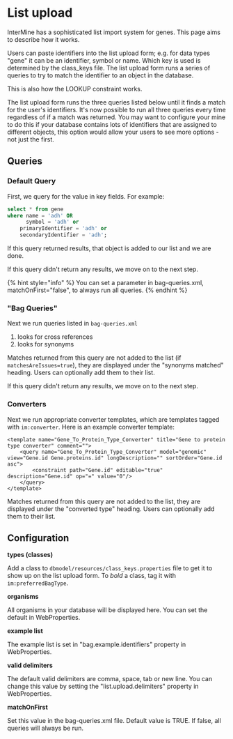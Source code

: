 # List upload

InterMine has a sophisticated list import system for genes. This page aims to describe how it works.

Users can paste identifiers into the list upload form; e.g. for data types "gene" it can be an identifier, symbol or name. Which key is used is determined by the class\_keys file. The list upload form runs a series of queries to try to match the identifier to an object in the database.

This is also how the LOOKUP constraint works.

The list upload form runs the three queries listed below until it finds a match for the user's identifiers. It's now possible to run all three queries every time regardless of if a match was returned. You may want to configure your mine to do this if your database contains lots of identifiers that are assigned to different objects, this option would allow your users to see more options - not just the first.

## Queries

### Default Query

First, we query for the value in key fields. For example:

```sql
select * from gene 
where name = 'adh' OR 
      symbol = 'adh' or 
    primaryIdentifier = 'adh' or 
    secondaryIdentifier = 'adh';
```

If this query returned results, that object is added to our list and we are done.

If this query didn't return any results, we move on to the next step.

{% hint style="info" %}
You can set a parameter in bag-queries.xml, matchOnFirst="false", to always run all queries.
{% endhint %}

### "Bag Queries"

Next we run queries listed in `bag-queries.xml`

1. looks for cross references
2. looks for synonyms

Matches returned from this query are not added to the list \(if `matchesAreIssues=true`\), they are displayed under the "synonyms matched" heading. Users can optionally add them to their list.

If this query didn't return any results, we move on to the next step.

### Converters

Next we run appropriate converter templates, which are templates tagged with `im:converter`. Here is an example converter template:

```markup
<template name="Gene_To_Protein_Type_Converter" title="Gene to protein type converter" comment="">
    <query name="Gene_To_Protein_Type_Converter" model="genomic" view="Gene.id Gene.proteins.id" longDescription="" sortOrder="Gene.id asc">
        <constraint path="Gene.id" editable="true" description="Gene.id" op="=" value="0"/>
    </query>
</template>
```

Matches returned from this query are not added to the list, they are displayed under the "converted type" heading. Users can optionally add them to their list.

## Configuration

**types \(classes\)**

Add a class to `dbmodel/resources/class_keys.properties` file to get it to show up on the list upload form. To _bold_ a class, tag it with `im:preferredBagType`.

**organisms**

All organisms in your database will be displayed here. You can set the default in WebProperties.

**example list**

The example list is set in "bag.example.identifiers" property in WebProperties.

**valid delimiters**

The default valid delimiters are comma, space, tab or new line. You can change this value by setting the "list.upload.delimiters" property in WebProperties.

**matchOnFirst**

Set this value in the bag-queries.xml file. Default value is TRUE. If false, all queries will always be run.
